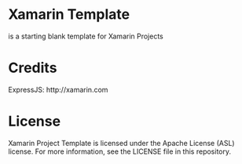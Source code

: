 # Xamarin Template
<p>is a starting blank template for Xamarin Projects</p>

<h1>Credits</h1>
<p>ExpressJS: http://xamarin.com</p>

<h1>License</h1>
<p>Xamarin Project Template is licensed under the Apache License (ASL) license. For more information, see the LICENSE file in this repository.</p>
